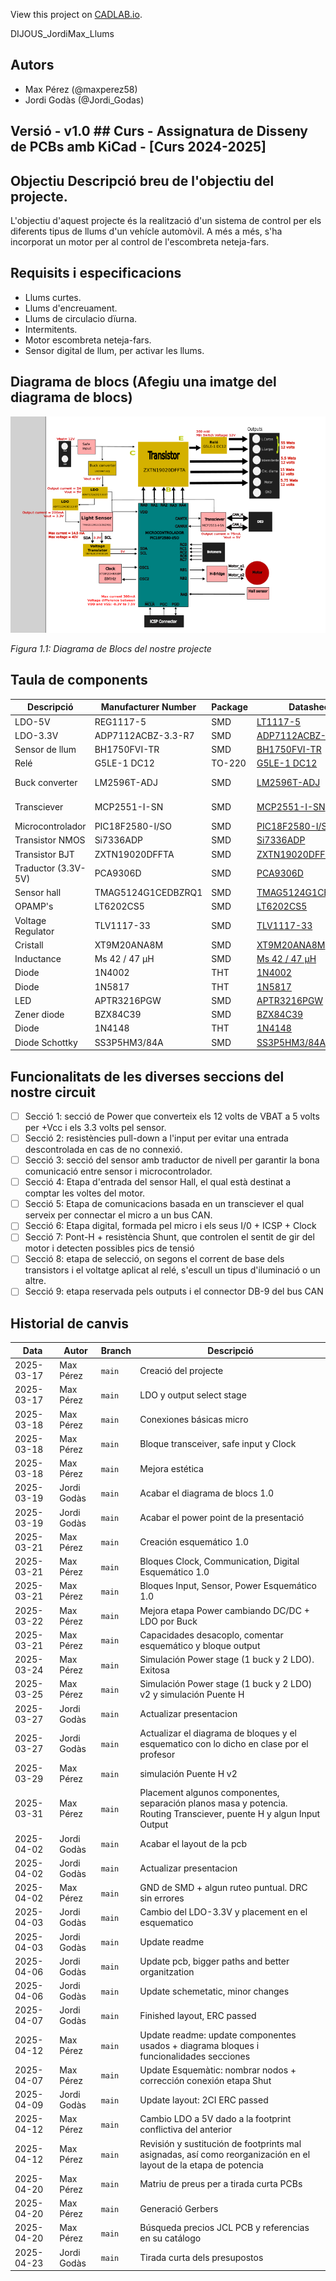 View this project on [CADLAB.io](https://cadlab.io/project/28977). 

DIJOUS_JordiMax_Llums

## Autors
- Max Pérez (@maxperez58)
- Jordi Godàs (@Jordi_Godas)

## Versió - v1.0 ## Curs - Assignatura de Disseny de PCBs amb KiCad - [Curs 2024-2025]

## Objectiu Descripció breu de l'objectiu del projecte.

L'objectiu d'aquest projecte és la realització d'un sistema de control per els diferents tipus de llums d'un vehícle automòvil. A més a més, s'ha incorporat un motor per al control de l'escombreta neteja-fars.

## Requisits i especificacions
- Llums curtes.
- Llums d'encreuament.
- Llums de circulacio dïurna.
- Intermitents.
- Motor escombreta neteja-fars.
- Sensor digital de llum, per activar les llums.

## Diagrama de blocs (Afegiu una imatge del diagrama de blocs)
![image](Diagrama%20Bloques/diagramabloques.png)

_Figura 1.1: Diagrama de Blocs del nostre projecte_



## Taula de components
| Descripció | Manufacturer Number | Package | Datasheet | Proveïdor | Unitats |
|------------|--------------------|---------|----------|----------|---------|
| LDO-5V | REG1117-5 |SMD| [LT1117-5](https://www.mouser.es/datasheet/2/609/1117fd-2953685.pdf)| Mouser | 1 |
| LDO-3.3V | ADP7112ACBZ-3.3-R7 |SMD| [ADP7112ACBZ-3.3-R7 ](https://www.mouser.es/datasheet/2/609/ADP7112-3121706.pdf)| Mouser | 1 |
| Sensor de llum | BH1750FVI-TR |SMD| [BH1750FVI-TR](https://www.mouser.com/catalog/specsheets/Rohm_11162017_ROHMS34826-1.pdf)| Mouser | 1 |
| Relé | G5LE-1 DC12 |TO-220| [G5LE-1 DC12](https://www.mouser.es/datasheet/2/307/en_g5le-3447037.pdf)| Mouser | 2 |
| Buck converter | LM2596T-ADJ |SMD| [LM2596T-ADJ](https://www.ti.com/lit/ds/symlink/lm2596.pdf)| Texas Instruments | 1 |
| Transciever| MCP2551-I-SN |SMD| [MCP2551-I-SN](https://ww1.microchip.com/downloads/en/devicedoc/21667d.pdf) | Texas Instruments | 1 |
| Microcontrolador | PIC18F2580-I/SO |SMD| [PIC18F2580-I/SO](https://www.mouser.es/datasheet/2/268/39637d-3443674.pdf) | Mouser | 1 |
| Transistor NMOS | Si7336ADP |SMD| [Si7336ADP](https://www.vishay.com/docs/73152/si7336adp.pdf)| Mouser | 4 |
| Transistor BJT | ZXTN19020DFFTA |SMD| [ZXTN19020DFFTA](https://www.diodes.com/assets/Datasheets/ZXTN19020DFF.pdf) | Mouser | 5 |
| Traductor (3.3V-5V) | PCA9306D |SMD|[PCA9306D](https://www.ti.com/lit/ds/symlink/pca9306.pdf?ts=1743021004009&ref_url=https%253A%252F%252Fwww.ti.com%252Fproduct%252FPCA9306) | Mouser | 1 |
| Sensor hall | TMAG5124G1CEDBZRQ1 |SMD| [TMAG5124G1CEDBZRQ1](https://www.ti.com/lit/ds/symlink/tmag5124-q1.pdf?ts=1743694512003&ref_url=https%253A%252F%252Fwww.mouser.es%252F) | Mouser | 1 |
| OPAMP's | LT6202CS5 |SMD| [LT6202CS5](https://www.mouser.es/datasheet/2/609/620234fd-2955338.pdf) | Mouser | 1 |
| Voltage Regulator | TLV1117-33 |SMD| [TLV1117-33](http://www.ti.com/lit/ds/symlink/tlv1117.pdf) | Mouser | 1 |
| Cristall | XT9M20ANA8M |SMD| [XT9M20ANA8M](https://datasheet.octopart.com/XT9M20ANA8M-Vishay-datasheet-41303490.pdf) | Mouser | 1 |
| Inductance | Ms 42 / 47 µH |SMD| [Ms 42 / 47 µH](https://neosid.de/import-data/product-pdf/neoFestind_Ms42.pdf) | Mouser | 1 |
| Diode | 1N4002 |THT| [1N4002](https://diotec.com/request/datasheet/1n4001.pdf) | Mouser | 1 |
| Diode | 1N5817 |THT| [1N5817](http://www.vishay.com/docs/88525/1n5817.pdf) | Mouser | 4 |
| LED | APTR3216PGW |SMD| [APTR3216PGW](https://www.mouser.es/datasheet/2/216/kingbright_kngbd00006-5-1736195.pdf) | Mouser | 2 |
| Zener diode | BZX84C39 |SMD| [BZX84C39](https://diotec.com/request/datasheet/bzx84c2v4.pdf) | Mouser | 1 |
| Diode | 1N4148 |THT| [1N4148](https://assets.nexperia.com/documents/data-sheet/1N4148_1N4448.pdf) | Mouser | 1 |
| Diode Schottky | SS3P5HM3/84A |SMD| [SS3P5HM3/84A](https://www.vishay.com/docs/88944/ss3p3.pdf) | Mouser | 1 |

## Funcionalitats de les diverses seccions del nostre circuit
- [ ] Secció 1: secció de Power que converteix els 12 volts de VBAT a 5 volts per +Vcc i els 3.3 volts pel sensor.
- [ ] Secció 2: resistències pull-down a l'input per evitar una entrada descontrolada en cas de no connexió.
- [ ] Secció 3: secció del sensor amb traductor de nivell per garantir la bona comunicació entre sensor i microcontrolador.
- [ ] Secció 4: Etapa d'entrada del sensor Hall, el qual està destinat a comptar les voltes del motor.
- [ ] Secció 5: Etapa de comunicacions basada en un transciever el qual serveix per connectar el micro a un bus CAN.
- [ ] Secció 6: Etapa digital, formada pel micro i els seus I/0 + ICSP + Clock
- [ ] Secció 7: Pont-H + resistència Shunt, que controlen el sentit de gir del motor i detecten possibles pics de tensió
- [ ] Secció 8: etapa de selecció, on segons el corrent de base dels transistors i el voltatge aplicat al relé, s'escull un tipus d'iluminació o un altre.
- [ ] Secció 9: etapa reservada pels outputs i el connector DB-9 del bus CAN

## Historial de canvis 
| Data | Autor | Branch | Descripció |
|------|------|--------|------------| 
| 2025-03-17 | Max Pérez | `main` | Creació del projecte |
| 2025-03-17 | Max Pérez | `main` | LDO y output select stage |
| 2025-03-18 | Max Pérez | `main` | Conexiones básicas micro|
| 2025-03-18 | Max Pérez | `main` |Bloque transceiver, safe input y Clock|
| 2025-03-18 | Max Pérez |  `main` |Mejora estética|
| 2025-03-19 | Jordi Godàs | `main`|Acabar el diagrama de blocs 1.0|
| 2025-03-19 | Jordi Godàs |  `main` |Acabar el power point de la presentació|
| 2025-03-21 | Max Pérez | `main` |Creación esquemático 1.0|
| 2025-03-21 | Max Pérez | `main` |Bloques Clock, Communication, Digital Esquemático 1.0|
| 2025-03-21 | Max Pérez |  `main` |Bloques Input, Sensor, Power Esquemático 1.0|
| 2025-03-22 | Max Pérez |  `main` |Mejora etapa Power cambiando DC/DC + LDO por Buck|
| 2025-03-21 | Max Pérez | `main` |Capacidades desacoplo, comentar esquemático y bloque output|
| 2025-03-24 | Max Pérez |  `main` |Simulación Power stage (1 buck y 2 LDO). Exitosa|
| 2025-03-25 | Max Pérez |  `main` |Simulación Power stage (1 buck y 2 LDO) v2 y simulación Puente H|
| 2025-03-27 | Jordi Godàs |  `main` | Actualizar presentacion |
| 2025-03-27 | Jordi Godàs |  `main` | Actualizar el diagrama de bloques y el esquematico con lo dicho en clase por el profesor |
| 2025-03-29 | Max Pérez |  `main` |simulación Puente H v2|
| 2025-03-31 | Max Pérez |  `main` |Placement algunos componentes, separación planos masa y potencia. Routing Transciever, puente H y algun Input Output|
| 2025-04-02 | Jordi Godàs |  `main` | Acabar el layout de la pcb |
| 2025-04-02 | Jordi Godàs |  `main` | Actualizar presentacion |
| 2025-04-02 | Max Pérez |  `main` |GND de SMD + algun ruteo puntual. DRC sin errores|
| 2025-04-03 | Jordi Godàs |  `main` | Cambio del LDO-3.3V y placement en el esquematico |
| 2025-04-03 | Jordi Godàs |  `main` | Update readme |
| 2025-04-06 | Jordi Godàs |  `main` | Update pcb, bigger paths and better organitzation |
| 2025-04-06 | Jordi Godàs |  `main` | Update schemetatic, minor changes |
| 2025-04-07 | Jordi Godàs |  `main` | Finished layout, ERC passed |
| 2025-04-12 | Max Pérez |  `main` | Update readme: update componentes usados + diagrama bloques i funcionalidades secciones|
| 2025-04-07 | Max Pérez |  `main` | Update Esquemàtic: nombrar nodos + corrección conexión etapa Shut|
| 2025-04-09 | Jordi Godàs |  `main` | Update layout: 2CI ERC passed |
| 2025-04-12 | Max Pérez |  `main` | Cambio LDO a 5V dado a la footprint conflictiva del anterior |
| 2025-04-12 | Max Pérez |  `main` | Revisión y sustitución de footprints mal asignadas, así como reorganización en el layout de la etapa de potencia |
| 2025-04-20 | Max Pérez |  `main` | Matriu de preus per a tirada curta PCBs|
| 2025-04-20 | Max Pérez |  `main` | Generació Gerbers|
| 2025-04-20 | Max Pérez |  `main` | Búsqueda precios JCL PCB y referencias en su catálogo|
| 2025-04-23 | Jordi Godàs |  `main` | Tirada curta dels presupostos |



